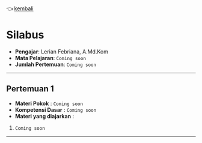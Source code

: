 👈 [kembali](/html/)

# **Silabus**

- **Pengajar**: Lerian Febriana, A.Md.Kom
- **Mata Pelajaran**: `Coming soon`
- **Jumlah Pertemuan**: `Coming soon`
---

## Pertemuan 1

- **Materi Pokok** : `Coming soon`
- **Kompetensi Dasar** : `Coming soon`
- **Materi yang diajarkan** :
1. `Coming soon`

---